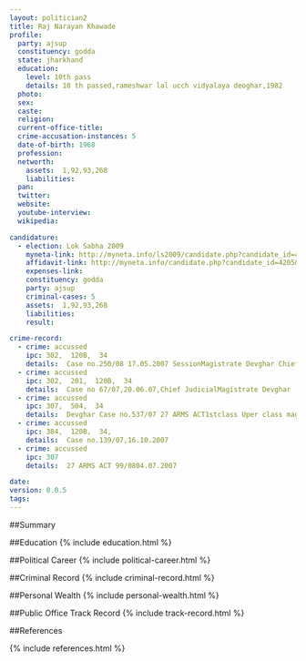 ```yaml
---
layout: politician2
title: Raj Narayan Khawade
profile: 
  party: ajsup
  constituency: godda
  state: jharkhand
  education: 
    level: 10th pass
    details: 10 th passed,rameshwar lal ucch vidyalaya deoghar,1982
  photo: 
  sex: 
  caste: 
  religion: 
  current-office-title: 
  crime-accusation-instances: 5
  date-of-birth: 1968
  profession: 
  networth: 
    assets:  1,92,93,268
    liabilities: 
  pan: 
  twitter: 
  website: 
  youtube-interview: 
  wikipedia: 

candidature: 
  - election: Lok Sabha 2009
    myneta-link: http://myneta.info/ls2009/candidate.php?candidate_id=4205
    affidavit-link: http://myneta.info/candidate.php?candidate_id=4205&scan=original
    expenses-link: 
    constituency: godda 
    party: ajsup
    criminal-cases: 5
    assets:  1,92,93,268
    liabilities: 
    result:  

crime-record: 
  - crime: accussed
    ipc: 302,  120B,  34
    details:  Case no.250/08 17.05.2007 SessionMagistrate Devghar Chief JudicialMagistrate Devghar 1stsiclass magistrate Devghar   
  - crime: accussed
    ipc: 302,  201,  120B,  34
    details:  Case no 67/07,20.06.07,Chief JudicialMagistrate Devghar   
  - crime: accussed
    ipc: 307,  504,  34
    details:  Devghar Case no.537/07 27 ARMS ACT1stclass Uper class magistrate Devghar 13.02.2008  
  - crime: accussed
    ipc: 384,  120B,  34,
    details:  Case no.139/07,16.10.2007  
  - crime: accussed
    ipc: 307
    details:  27 ARMS ACT 99/0804.07.2007  

date: 
version: 0.0.5
tags: 
---
```

##Summary


##Education
{% include education.html %}


##Political Career
{% include political-career.html %}


##Criminal Record
{% include criminal-record.html %}


##Personal Wealth
{% include personal-wealth.html %}


##Public Office Track Record
{% include track-record.html %}


##References


{% include references.html %}